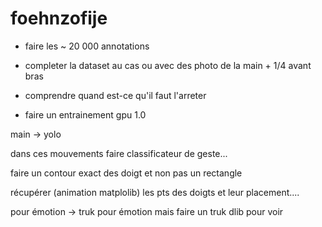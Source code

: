 # foehnzofije



- faire les ~ 20 000 annotations

- completer la dataset au cas ou avec des photo de la main + 1/4 avant bras

- comprendre quand est-ce qu'il faut l'arreter 

- faire un entrainement gpu 1.0




main -> yolo

dans ces mouvements faire classificateur de geste... 

faire un contour exact des doigt et non pas un rectangle

récupérer (animation matplolib) les pts des doigts et leur placement....

pour émotion -> truk pour émotion mais faire un truk dlib pour voir
